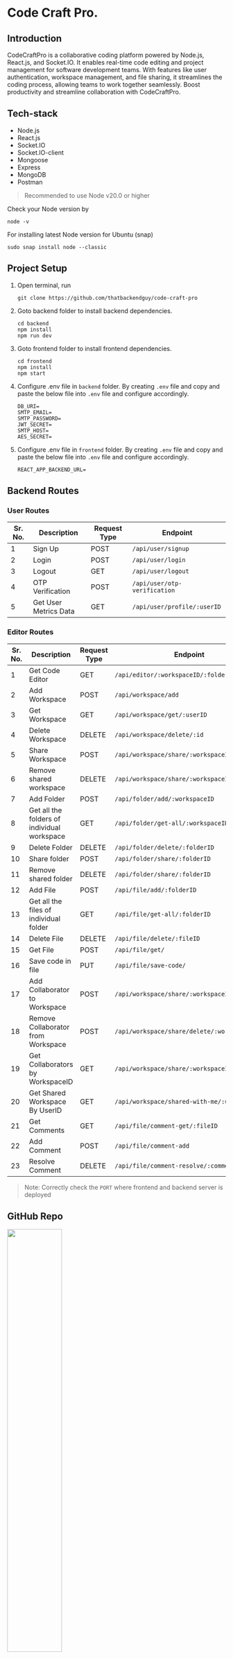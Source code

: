 # Code Craft Pro.

## Introduction

CodeCraftPro is a collaborative coding platform powered by Node.js, React.js, and Socket.IO. It enables real-time code editing and project management for software development teams. With features like user authentication, workspace management, and file sharing, it streamlines the coding process, allowing teams to work together seamlessly. Boost productivity and streamline collaboration with CodeCraftPro.

## Tech-stack
* Node.js
* React.js
* Socket.IO
* Socket.IO-client
* Mongoose
* Express
* MongoDB
* Postman

> Recommended to use Node v20.0 or higher

Check your Node version by
```
node -v
```
For installing latest Node version for Ubuntu (snap)
```
sudo snap install node --classic
```

## Project Setup
1. Open terminal, run
	```
	git clone https://github.com/thatbackendguy/code-craft-pro
	```
2. Goto backend folder to install backend dependencies.
	```
	cd backend
	npm install
	npm run dev
	```
3. Goto frontend folder to install frontend dependencies.
	```
	cd frontend
	npm install
	npm start
	```
4. Configure .env file in `backend` folder. By creating `.env` file
and copy and paste the below file into `.env` file and configure accordingly.
	```
	DB_URI=
	SMTP_EMAIL=
	SMTP_PASSWORD=
	JWT_SECRET=
	SMTP_HOST=
	AES_SECRET=
	```

5. Configure .env file in `frontend` folder. By creating `.env` file
and copy and paste the below file into `.env` file and configure accordingly.
	```
	REACT_APP_BACKEND_URL=
	```
## Backend Routes
### User Routes

| Sr. No.|Description| Request Type  | Endpoint  |
|---|---|---|---|
|1|Sign Up| POST  | `/api/user/signup`  |
|2|Login| POST  |  `/api/user/login` |
|3|Logout|  GET |  `/api/user/logout` |
|4|OTP Verification|POST|`/api/user/otp-verification`|
5|Get User Metrics Data|GET|`/api/user/profile/:userID`|

### Editor Routes

| Sr. No.|Description| Request Type  | Endpoint  |
|---|---|---|---|
|1|Get Code Editor| GET  | `/api/editor/:workspaceID/:folderID/:fileID`  |
|2|Add Workspace| POST  |  `/api/workspace/add` |
|3|Get Workspace|  GET |  `/api/workspace/get/:userID` |
|4|Delete Workspace|DELETE|`/api/workspace/delete/:id`|
|5|Share Workspace|POST|`/api/workspace/share/:workspaceID`|
|6|Remove shared workspace|DELETE|`/api/workspace/share/:workspaceID`|
|7|Add Folder|POST|`/api/folder/add/:workspaceID`|
|8|Get all the folders of individual workspace|GET|`/api/folder/get-all/:workspaceID`|
|9|Delete Folder|DELETE|`/api/folder/delete/:folderID`|
|10|Share folder|POST|`/api/folder/share/:folderID`|
|11|Remove shared folder|DELETE|`/api/folder/share/:folderID`|
|12|Add File|POST|`/api/file/add/:folderID`|
|13|Get all the files of individual folder|GET|`/api/file/get-all/:folderID`|
|14|Delete File|DELETE|`/api/file/delete/:fileID`|
|15|Get File|POST|`/api/file/get/`|
|16|Save code in file|PUT|`/api/file/save-code/`|
|17|Add Collaborator to Workspace|POST|`/api/workspace/share/:workspaceID`|
|18|Remove Collaborator from Workspace|POST|`/api/workspace/share/delete/:workspaceID`|
|19|Get Collaborators by WorkspaceID|GET|`/api/workspace/share/:workspaceID`|
|20|Get Shared Workspace By UserID|GET|`/api/workspace/shared-with-me/:userID`|
|21|Get Comments|GET|`/api/file/comment-get/:fileID`|
|22|Add Comment|POST|`/api/file/comment-add`|
|23|Resolve Comment|DELETE|`/api/file/comment-resolve/:commentID`|

> Note: Correctly check the `PORT` where frontend and backend server is deployed

## GitHub Repo
<a href="https://github.com/thatbackendguy/code-craft-pro"><img src="https://opengraph.githubassets.com/42bc0c1d6fa18b25576ead8f49432f0ca77199d85e517dd6b2366d9d4e4ab955/thatbackendguy/code-craft-pro" width="50%"/></a>
